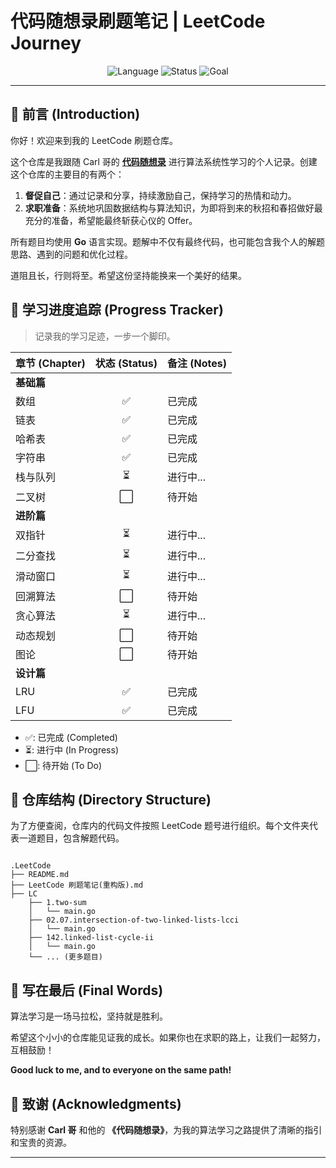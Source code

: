 # 代码随想录刷题笔记 | LeetCode Journey

<div align="center">
  <img src="https://img.shields.io/badge/Language-Go-blue.svg" alt="Language">
  <img src="https://img.shields.io/badge/Status-In%20Progress-green.svg" alt="Status">
  <img src="https://img.shields.io/badge/Goal-Offer-red.svg" alt="Goal">
</div>

---

## 📖 前言 (Introduction)

你好！欢迎来到我的 LeetCode 刷题仓库。

这个仓库是我跟随 Carl 哥的 **[代码随想录](https://programmercarl.com/)** 进行算法系统性学习的个人记录。创建这个仓库的主要目的有两个：

1.  **督促自己**：通过记录和分享，持续激励自己，保持学习的热情和动力。
2.  **求职准备**：系统地巩固数据结构与算法知识，为即将到来的秋招和春招做好最充分的准备，希望能最终斩获心仪的 Offer。

所有题目均使用 **Go** 语言实现。题解中不仅有最终代码，也可能包含我个人的解题思路、遇到的问题和优化过程。

道阻且长，行则将至。希望这份坚持能换来一个美好的结果。

## 🚀 学习进度追踪 (Progress Tracker)

> 记录我的学习足迹，一步一个脚印。

| 章节 (Chapter) |  状态 (Status)  | 备注 (Notes) |
|--------------|:-------------:|------------|
| **基础篇**      |               |            |
| 数组           |       ✅       | 已完成        |
| 链表           |       ✅       | 已完成        |
| 哈希表          |       ✅       | 已完成        |
| 字符串          |       ✅       | 已完成    |
| 栈与队列         |      ⏳       | 进行中...        |
| 二叉树          |      ⬜️       | 待开始        |
| **进阶篇**      |               |            |
| 双指针          |     ⏳       | 进行中...        |
| 二分查找         |      ⏳       | 进行中...      |
| 滑动窗口         |      ⏳       | 进行中...        |
| 回溯算法         |      ⬜️       | 待开始        |
| 贪心算法         |       ⏳       | 进行中...         |
| 动态规划         |      ⬜️       | 待开始        |
| 图论           |      ⬜️       | 待开始        |
| **设计篇**      |               |            |
| LRU          |      ✅       | 已完成         |
| LFU          |      ✅       | 已完成        |


* ✅: 已完成 (Completed)
* ⏳: 进行中 (In Progress)
* ⬜️: 待开始 (To Do)
## 📁 仓库结构 (Directory Structure)

为了方便查阅，仓库内的代码文件按照 LeetCode 题号进行组织。每个文件夹代表一道题目，包含解题代码。

```

.LeetCode
├── README.md
├── LeetCode 刷题笔记(重构版).md
├── LC
    ├── 1.two-sum
    │   └── main.go
    ├── 02.07.intersection-of-two-linked-lists-lcci
    │   └── main.go
    ├── 142.linked-list-cycle-ii
    │   └── main.go
    └── ... (更多题目)
```

## 💪 写在最后 (Final Words)

算法学习是一场马拉松，坚持就是胜利。

希望这个小小的仓库能见证我的成长。如果你也在求职的路上，让我们一起努力，互相鼓励！

**Good luck to me, and to everyone on the same path!**

## 🙏 致谢 (Acknowledgments)

特别感谢 **Carl 哥** 和他的 **《代码随想录》**，为我的算法学习之路提供了清晰的指引和宝贵的资源。

---

